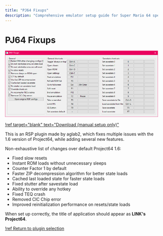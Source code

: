 ```yaml
---
title: "PJ64 Fixups"
description: "Comprehensive emulator setup guide for Super Mario 64 speedruns"
---
```


# PJ64 Fixups

![](./img/fixups.png)

[!ref target="blank" text="Download (manual setup only)"](https://github.com/aglab2/PJ64Fixups/releases)

This is an RSP plugin made by aglab2, which fixes multiple issues with the 1.6 version of Project64, while adding several new features.

Non-exhaustive list of changes over default Project64 1.6:
- Fixed slow resets
- Instant ROM loads without unnecessary sleeps
- Counter Factor 1 by default
- Faster ZIP decompression algorithm for better state loads
- Cached last loaded state for faster state loads
- Fixed stutter after savestate load
- Ability to override any hotkey
- Fixed TEQ crash
- Removed CIC Chip error
- Improved reinitialization performance on resets/state loads

When set up correctly, the title of application should appear as **LINK's Project64**.

[!ref Return to plugin selection](plugin_setup.md#plugin-selection)